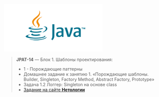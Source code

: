 ![Java logo](/Java_logo.png)
> **JPAT-14** — Блок 1. Шаблоны проектирования: 
> *    1 - Порождающие паттерны
> *    Домашнее задание к занятию 1. «Порождающие шаблоны. Builder, Singleton, Factory Method, Abstract Factory, Prototype»
> *    Задача 1.2 Логгер: Singleton на основе class
> *    [Задание на сайте **Нетологии**](https://github.com/netology-code/jd-homeworks/blob/master/creational/task2/README.md)